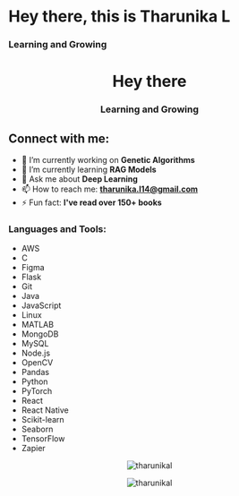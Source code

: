 # Hey there, this is Tharunika L
### Learning and Growing

<div align="center">
  <h1 id="dynamic-text">Hey there</h1>
  <h3>Learning and Growing</h3>
</div>

<!-- Add the script that handles the dynamic text change -->
<script>
  let phrases = [
    { text: 'Vanakam', font: 'font-family: "Bamini", sans-serif;' }, // Tamil Font
    { text: 'नमस्ते', font: 'font-family: "Mangal", sans-serif;' },  // Hindi Font
    { text: 'こんにちは', font: 'font-family: "Noto Sans JP", sans-serif;' },  // Japanese Font
    { text: 'Hey there', font: 'font-family: "Arial", sans-serif;' }  // Default Font (English)
  ];

  let currentIndex = 0;
  const dynamicTextElement = document.getElementById("dynamic-text");

  function changeText() {
    dynamicTextElement.style = phrases[currentIndex].font;
    dynamicTextElement.innerText = phrases[currentIndex].text;

    currentIndex = (currentIndex + 1) % phrases.length;
  }

  // Run the changeText function every 3 seconds (3000 milliseconds)
  setInterval(changeText, 3000);
</script>

## Connect with me:
- 🔭 I’m currently working on **Genetic Algorithms**
- 🌱 I’m currently learning **RAG Models**
- 💬 Ask me about **Deep Learning**
- 📫 How to reach me: **tharunika.l14@gmail.com**
- ⚡ Fun fact: **I've read over 150+ books**

### Languages and Tools:
- AWS
- C
- Figma
- Flask
- Git
- Java
- JavaScript
- Linux
- MATLAB
- MongoDB
- MySQL
- Node.js
- OpenCV
- Pandas
- Python
- PyTorch
- React
- React Native
- Scikit-learn
- Seaborn
- TensorFlow
- Zapier

<p align="center"><img src="https://github-readme-stats.vercel.app/api/top-langs?username=tharunikal&show_icons=true&locale=en&layout=compact" alt="tharunikal" /></p>

<p align="center"><img src="https://github-readme-streak-stats.herokuapp.com/?user=tharunikal&" alt="tharunikal" /></p>

